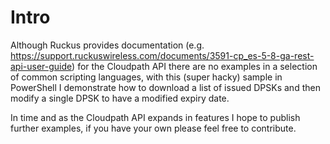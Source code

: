 # Intro
Although Ruckus provides documentation (e.g. https://support.ruckuswireless.com/documents/3591-cp_es-5-8-ga-rest-api-user-guide) for the Cloudpath API there are no examples in a selection of common scripting languages, with this (super hacky) sample in PowerShell I demonstrate how to download a list of issued DPSKs and then modify a single DPSK to have a modified expiry date.

In time and as the Cloudpath API expands in features I hope to publish further examples, if you have your own please feel free to contribute.
